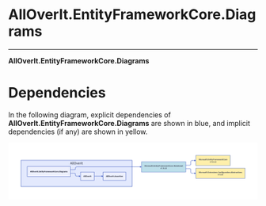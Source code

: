 # AllOverIt.EntityFrameworkCore.Diagrams
---
**AllOverIt.EntityFrameworkCore.Diagrams**

# Dependencies
In the following diagram, explicit dependencies of **AllOverIt.EntityFrameworkCore.Diagrams** are shown in blue, and implicit dependencies (if any) are shown in yellow.

<img src="../../images/dependencies/alloverit-entityframeworkcore-diagrams.png" width="800"/>